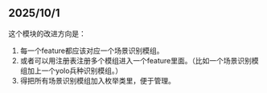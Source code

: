 ## 2025/10/1
这个模块的改进方向是：

1. 每一个feature都应该对应一个场景识别模组。
2. 或者可以用注册表注册多个模组进入一个feature里面。（比如一个场景识别模组加上一个yolo兵种识别模组。）
3. 得把所有场景识别模组加入枚举类里，便于管理。
